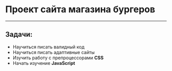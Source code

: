 # Проект сайта магазина бургеров

--------------------------------------------------------------

## Задачи:

* Научиться писать валидный код
* Научиться писать адаптивные сайты
* Изучить работу с препроцессорами **CSS**
* Начать изучение **JavaScript**
